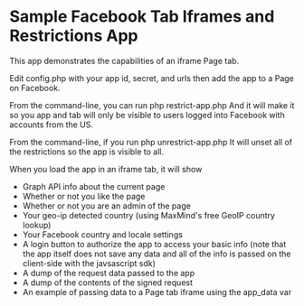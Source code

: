 Sample Facebook Tab Iframes and Restrictions App
================================================

This app demonstrates the capabilities of an iframe Page tab.

Edit config.php with your app id, secret, and urls then add the app to a Page on Facebook.

From the command-line, you can run
    php restrict-app.php
And it will make it so you app and tab will only be visible to users logged into Facebook with accounts from the US.

From the command-line, if you run
    php unrestrict-app.php
It will unset all of the restrictions so the app is visible to all.

When you load the app in an iframe tab, it will show

*   Graph API info about the current page
*   Whether or not you like the page
*   Whether or not you are an admin of the page
*   Your geo-ip detected country (using MaxMind's free GeoIP country lookup)
*   Your Facebook country and locale settings
*   A login button to authorize the app to access your basic info (note that the app itself does not save any data and all of the info is passed on the client-side with the javsascript sdk)
*   A dump of the request data passed to the app
*   A dump of the contents of the signed request
*   An example of passing data to a Page tab iframe using the app_data var



